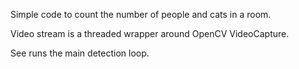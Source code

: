 Simple code to count the number of people and cats in a room.


Video stream is a threaded wrapper around OpenCV VideoCapture.  

See runs the main detection loop.
